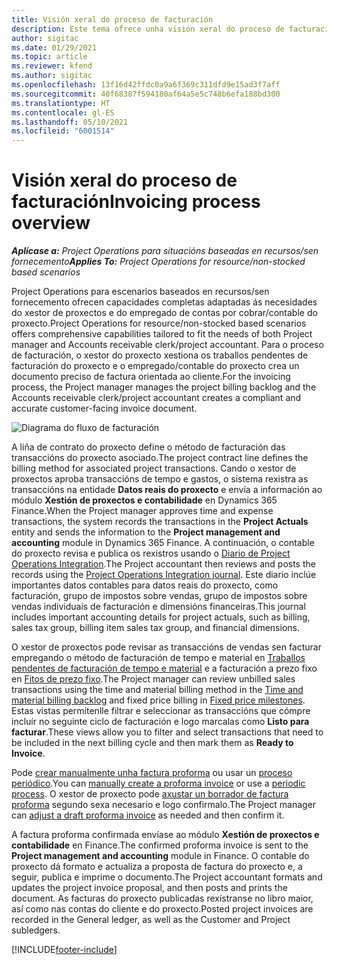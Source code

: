 ```yaml
---
title: Visión xeral do proceso de facturación
description: Este tema ofrece unha visión xeral do proceso de facturación en Project Operations para escenarios baseados en recursos/sen fornecemento.
author: sigitac
ms.date: 01/29/2021
ms.topic: article
ms.reviewer: kfend
ms.author: sigitac
ms.openlocfilehash: 13f16d42ffdc0a9a6f369c311dfd9e15ad3f7aff
ms.sourcegitcommit: 40f68387f594180af64a5e5c748b6efa188bd300
ms.translationtype: HT
ms.contentlocale: gl-ES
ms.lasthandoff: 05/10/2021
ms.locfileid: "6001514"
---
```

# <a name="invoicing-process-overview"></a><span data-ttu-id="5a5ed-103">Visión xeral do proceso de facturación</span><span class="sxs-lookup"><span data-stu-id="5a5ed-103">Invoicing process overview</span></span>

<span data-ttu-id="5a5ed-104">_**Aplícase a:** Project Operations para situacións baseadas en recursos/sen fornecemento_</span><span class="sxs-lookup"><span data-stu-id="5a5ed-104">_**Applies To:** Project Operations for resource/non-stocked based scenarios_</span></span>

<span data-ttu-id="5a5ed-105">Project Operations para escenarios baseados en recursos/sen fornecemento ofrecen capacidades completas adaptadas ás necesidades do xestor de proxectos e do empregado de contas por cobrar/contable do proxecto.</span><span class="sxs-lookup"><span data-stu-id="5a5ed-105">Project Operations for resource/non-stocked based scenarios offers comprehensive capabilities tailored to fit the needs of both Project manager and Accounts receivable clerk/project accountant.</span></span> <span data-ttu-id="5a5ed-106">Para o proceso de facturación, o xestor do proxecto xestiona os traballos pendentes de facturación do proxecto e o empregado/contable do proxecto crea un documento preciso de factura orientada ao cliente.</span><span class="sxs-lookup"><span data-stu-id="5a5ed-106">For the invoicing process, the Project manager manages the project billing backlog and the Accounts receivable clerk/project accountant creates a compliant and accurate customer-facing invoice document.</span></span>

![Diagrama do fluxo de facturación](./media/invoicing-flow.png)

<span data-ttu-id="5a5ed-108">A liña de contrato do proxecto define o método de facturación das transaccións do proxecto asociado.</span><span class="sxs-lookup"><span data-stu-id="5a5ed-108">The project contract line defines the billing method for associated project transactions.</span></span> <span data-ttu-id="5a5ed-109">Cando o xestor de proxectos aproba transaccións de tempo e gastos, o sistema rexistra as transaccións na entidade **Datos reais do proxecto** e envía a información ao módulo **Xestión de proxectos e contabilidade** en Dynamics 365 Finance.</span><span class="sxs-lookup"><span data-stu-id="5a5ed-109">When the Project manager approves time and expense transactions, the system records the transactions in the **Project Actuals** entity and sends the information to the **Project management and accounting** module in Dynamics 365 Finance.</span></span> <span data-ttu-id="5a5ed-110">A continuación, o contable do proxecto revisa e publica os rexistros usando o [Diario de Project Operations Integration](../project-accounting/project-operations-integration-journal.md).</span><span class="sxs-lookup"><span data-stu-id="5a5ed-110">The Project accountant then reviews and posts the records using the [Project Operations Integration journal](../project-accounting/project-operations-integration-journal.md).</span></span> <span data-ttu-id="5a5ed-111">Este diario inclúe importantes datos contables para datos reais do proxecto, como facturación, grupo de impostos sobre vendas, grupo de impostos sobre vendas individuais de facturación e dimensións financeiras.</span><span class="sxs-lookup"><span data-stu-id="5a5ed-111">This journal includes important accounting details for project actuals, such as billing, sales tax group, billing item sales tax group, and financial dimensions.</span></span>

<span data-ttu-id="5a5ed-112">O xestor de proxectos pode revisar as transaccións de vendas sen facturar empregando o método de facturación de tempo e material en [Traballos pendentes de facturación de tempo e material](../proforma-invoicing/manage-billing-backlog.md#time-and-material-billing-backlog) e a facturación a prezo fixo en [Fitos de prezo fixo](../proforma-invoicing/manage-billing-backlog.md#fixed-price-milestones).</span><span class="sxs-lookup"><span data-stu-id="5a5ed-112">The Project manager can review unbilled sales transactions using the time and material billing method in the [Time and material billing backlog](../proforma-invoicing/manage-billing-backlog.md#time-and-material-billing-backlog) and fixed price billing in [Fixed price milestones](../proforma-invoicing/manage-billing-backlog.md#fixed-price-milestones).</span></span> <span data-ttu-id="5a5ed-113">Estas vistas permítenlle filtrar e seleccionar as transaccións que cómpre incluír no seguinte ciclo de facturación e logo marcalas como **Listo para facturar**.</span><span class="sxs-lookup"><span data-stu-id="5a5ed-113">These views allow you to filter and select transactions that need to be included in the next billing cycle and then mark them as **Ready to Invoice**.</span></span>

<span data-ttu-id="5a5ed-114">Pode [crear manualmente unha factura proforma](../proforma-invoicing/create-manual-proforma-invoice.md) ou usar un [proceso periódico](../proforma-invoicing/configure-automated-invoice-creation.md).</span><span class="sxs-lookup"><span data-stu-id="5a5ed-114">You can [manually create a proforma invoice](../proforma-invoicing/create-manual-proforma-invoice.md) or use a [periodic process](../proforma-invoicing/configure-automated-invoice-creation.md).</span></span> <span data-ttu-id="5a5ed-115">O xestor de proxecto pode [axustar un borrador de factura proforma](../proforma-invoicing/manage-proforma-invoice.md) segundo sexa necesario e logo confirmalo.</span><span class="sxs-lookup"><span data-stu-id="5a5ed-115">The Project manager can [adjust a draft proforma invoice](../proforma-invoicing/manage-proforma-invoice.md) as needed and then confirm it.</span></span>

<span data-ttu-id="5a5ed-116">A factura proforma confirmada envíase ao módulo **Xestión de proxectos e contabilidade** en Finance.</span><span class="sxs-lookup"><span data-stu-id="5a5ed-116">The confirmed proforma invoice is sent to the **Project management and accounting** module in Finance.</span></span> <span data-ttu-id="5a5ed-117">O contable do proxecto dá formato e actualiza a proposta de factura do proxecto e, a seguir, publica e imprime o documento.</span><span class="sxs-lookup"><span data-stu-id="5a5ed-117">The Project accountant formats and updates the project invoice proposal, and then posts and prints the document.</span></span> <span data-ttu-id="5a5ed-118">As facturas do proxecto publicadas rexístranse no libro maior, así como nas contas do cliente e do proxecto.</span><span class="sxs-lookup"><span data-stu-id="5a5ed-118">Posted project invoices are recorded in the General ledger, as well as the Customer and Project subledgers.</span></span>


[!INCLUDE[footer-include](../includes/footer-banner.md)]